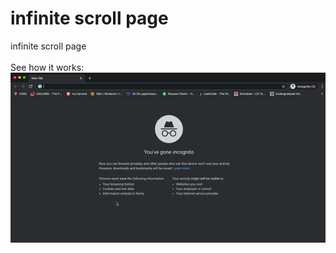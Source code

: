 # infinite scroll page
infinite scroll page\
\
See how it works:\
![infinite-scroll](infscroll.gif)
